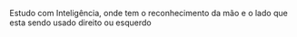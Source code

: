 Estudo com Inteligência, onde tem o reconhecimento da mão e o lado que esta sendo usado direito ou esquerdo
